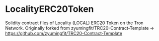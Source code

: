 # LocalityERC20Token
Solidity contract files of Locality (LOCAL) ERC20 Token on the Tron Network. Originally forked from zyumingfit/TRC20-Contract-Template -> https://github.com/zyumingfit/TRC20-Contract-Template
